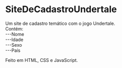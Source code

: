 # SiteDeCadastroUndertale
Um site de cadastro temático com o jogo Undertale.<br>
Contém:<br>
---Nome<br>
---Idade<br>
---Sexo<br>
---País

Feito em HTML, CSS e JavaScript.
